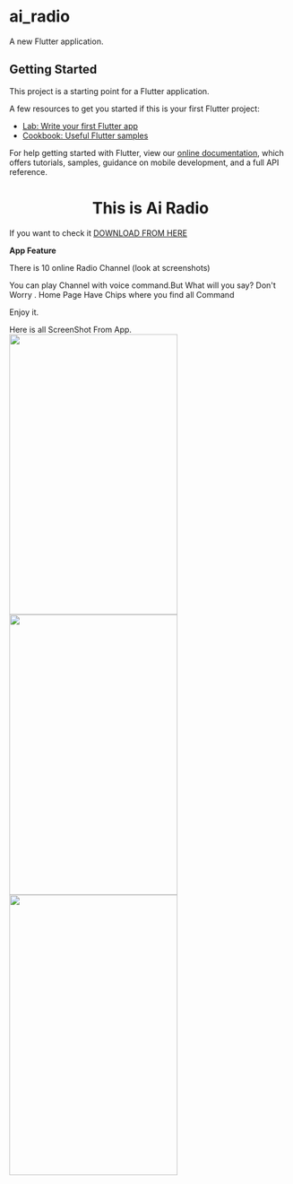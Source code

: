 # ai_radio

A new Flutter application.

## Getting Started

This project is a starting point for a Flutter application.

A few resources to get you started if this is your first Flutter project:

- [Lab: Write your first Flutter app](https://flutter.dev/docs/get-started/codelab)
- [Cookbook: Useful Flutter samples](https://flutter.dev/docs/cookbook)

For help getting started with Flutter, view our
[online documentation](https://flutter.dev/docs), which offers tutorials,
samples, guidance on mobile development, and a full API reference.

<h1 style="text-align:center">This is Ai Radio</h1>
<p>If you want to check it <a href="https://drive.google.com/file/d/1-1e-vyjyu9BflJ_RD_pVdimwaUsnz78_/view?usp=drivesdk">DOWNLOAD FROM HERE</a></p>

<b>App Feature</b>
<p>There is 10 online Radio Channel (look at screenshots)</p>
<p>You can play Channel with voice command.But What will you say? Don't Worry . Home Page Have Chips where you find all Command</p>
Enjoy it.


Here is all ScreenShot From App.
<img src="https://user-images.githubusercontent.com/73518920/132128198-b413772a-6a80-4544-9193-fb767cfb92c4.jpg" height= "500" width ="300">
<img src="https://user-images.githubusercontent.com/73518920/132128164-05a61da5-883e-42d1-8e1c-a89481983b4d.jpg" height= "500" width ="300">
<img src="https://user-images.githubusercontent.com/73518920/132128166-de0c0968-6b8a-4c04-b381-a026067f90c4.jpg" height= "500" width ="300">
